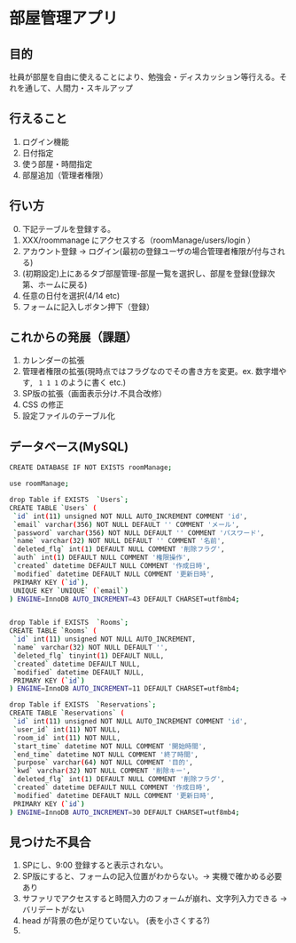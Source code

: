 # 部屋管理アプリ


## 目的
社員が部屋を自由に使えることにより、勉強会・ディスカッション等行える。それを通して、人間力・スキルアップ

## 行えること
1. ログイン機能
2. 日付指定
3. 使う部屋・時間指定  
4. 部屋追加（管理者権限）

## 行い方
0. 下記テーブルを登録する。
1. XXX/roommanage にアクセスする（roomManage/users/login ）
2. アカウント登録 -> ログイン(最初の登録ユーザの場合管理者権限が付与される)
3. (初期設定)上にあるタブ部屋管理-部屋一覧を選択し、部屋を登録(登録次第、ホームに戻る)
4. 任意の日付を選択(4/14 etc)
5. フォームに記入しボタン押下（登録）


## これからの発展（課題）
1. カレンダーの拡張  
2. 管理者権限の拡張(現時点ではフラグなのでその書き方を変更。ex. 数字増やす, ` 1 1 1` のように書く etc.)
3. SP版の拡張（画面表示分け.不具合改修）
4. CSS の修正
5. 設定ファイルのテーブル化

## データベース(MySQL)
 ```bash
CREATE DATABASE IF NOT EXISTS roomManage;

use roomManage;

drop Table if EXISTS  `Users`;
CREATE TABLE `Users` (
  `id` int(11) unsigned NOT NULL AUTO_INCREMENT COMMENT 'id',
  `email` varchar(356) NOT NULL DEFAULT '' COMMENT 'メール',
  `password` varchar(356) NOT NULL DEFAULT '' COMMENT 'パスワード',
  `name` varchar(32) NOT NULL DEFAULT '' COMMENT '名前',
  `deleted_flg` int(1) DEFAULT NULL COMMENT '削除フラグ',
  `auth` int(1) DEFAULT NULL COMMENT '権限操作',
  `created` datetime DEFAULT NULL COMMENT '作成日時',
  `modified` datetime DEFAULT NULL COMMENT '更新日時',
  PRIMARY KEY (`id`),
  UNIQUE KEY `UNIQUE` (`email`)
) ENGINE=InnoDB AUTO_INCREMENT=43 DEFAULT CHARSET=utf8mb4;


drop Table if EXISTS  `Rooms`;
CREATE TABLE `Rooms` (
  `id` int(11) unsigned NOT NULL AUTO_INCREMENT,
  `name` varchar(32) NOT NULL DEFAULT '',
  `deleted_flg` tinyint(1) DEFAULT NULL,
  `created` datetime DEFAULT NULL,
  `modified` datetime DEFAULT NULL,
  PRIMARY KEY (`id`)
) ENGINE=InnoDB AUTO_INCREMENT=11 DEFAULT CHARSET=utf8mb4;

drop Table if EXISTS  `Reservations`;
CREATE TABLE `Reservations` (
  `id` int(11) unsigned NOT NULL AUTO_INCREMENT COMMENT 'id',
  `user_id` int(11) NOT NULL,
  `room_id` int(11) NOT NULL,
  `start_time` datetime NOT NULL COMMENT '開始時間',
  `end_time` datetime NOT NULL COMMENT '終了時間',
  `purpose` varchar(64) NOT NULL COMMENT '目的',
  `kwd` varchar(32) NOT NULL COMMENT '削除キー',
  `deleted_flg` int(1) DEFAULT NULL COMMENT '削除フラグ',
  `created` datetime DEFAULT NULL COMMENT '作成日時',
  `modified` datetime DEFAULT NULL COMMENT '更新日時',
  PRIMARY KEY (`id`)
) ENGINE=InnoDB AUTO_INCREMENT=30 DEFAULT CHARSET=utf8mb4; 
 ```
## 見つけた不具合
1. SPにし、9:00 登録すると表示されない。
2. SP版にすると、フォームの記入位置がわからない。-> 実機で確かめる必要あり
3. サファリでアクセスすると時間入力のフォームが崩れ、文字列入力できる -> バリデートがない
3. head が背景の色が足りていない。 (表を小さくする?)
4. 
